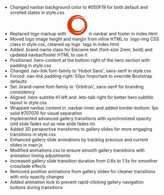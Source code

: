 - Changed navbar background color to #050F19 for both default and scrolled states in style.css 
- Replaced logo markup with <img src="assets/images/logo.png"> in navbar and footer in index.html 
- Moved logo image height and margin from inline HTML to .logo-img CSS class in style.css, cleaned up logo <img> tags in index.html 
- Added .brand-name class for Elecwire text (font-size 2rem, bold) and updated navbar/footer HTML to use it 
- Positioned .hero-content at the bottom right of the hero section with padding in style.css 
- Changed .nav-link font-family to 'Hubot Sans', sans-serif in style.css 
- Forced .nav-link padding-right: 50px !important to override Bootstrap defaults 
- Set .brand-name font-family to 'Orbitron', sans-serif for branding consistency 
- Aligned .hero-subtitle h1 left and .lets-talk right for better hero subtitle layout in style.css 
- Wrapped navbar content in .navbar-inner and added border-bottom: 1px solid #707070 for visual separation 
- Implemented advanced gallery transitions with synchronized opacity (old slide fades out as new slide fades in)
- Added 3D perspective transforms to gallery slides for more engaging transitions in style.css
- Enhanced gallery slide animations by tracking previous and current slides in main.js
- Modified animations.css to ensure smooth gallery transitions with animation timing adjustments
- Increased gallery slide transition duration from 0.6s to 1.5s for smoother crossfade effects
- Removed position animations from gallery slides for cleaner transitions with only opacity changes
- Added animation lock to prevent rapid-clicking gallery navigation buttons during transitions